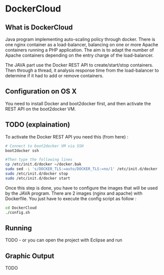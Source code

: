 # DockerCloud

## What is DockerCloud
Java program implementing auto-scaling policy through docker. There is one nginx container as a load-balancer, balancing on one or more Apache containers running a PHP application. 
The aim is to adapt the number of Apache containers depending on the entry charge of the load-balancer.

The JAVA part use the Docker REST API to create/start/stop containers. Then through a thread, it analysis response time from the load-balancer to determine if it had to add or remove containers.



## Configuration on OS X

You need to install Docker and boot2docker first, and then activate the REST API on the boot2docker VM.

## TODO (explaination)

To activate the Docker REST API you need this (from <a src="http://stackoverflow.com/questions/26824230/enabling-remote-api-in-docker-on-mac-os-x-boot2docker">here</a>) :
```bash
# Connect to boot2docker VM via SSH
boot2docker ssh

#Then type the following lines
cp /etc/init.d/docker ~/docker.bak
sudo sed -i 's/DOCKER_TLS:=auto/DOCKER_TLS:=no/1' /etc/init.d/docker
sudo /etc/init.d/docker stop
sudo /etc/init.d/docker start
```

Once this step is done, you have to configure the images that will be used by the JAVA program. There are 2 images (nginx and apache) with Dockerfile.
You just have to execute the config script as follow :

```bash
cd DockerCloud
./config.sh
```

## Running
TODO - or you can open the project with Eclipse and run

## Graphic Output
TODO


